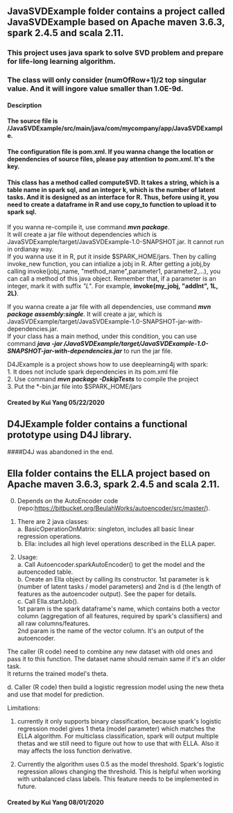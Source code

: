 ## JavaSVDExample folder contains a project called JavaSVDExample based on **Apache maven 3.6.3**, **spark 2.4.5** and **scala 2.11**.  

### This project uses java spark to solve SVD problem and prepare for life-long learning algorithm. 
### The class will only consider (numOfRow+1)/2 top singular value. And it will ingore value smaller than 1.0E-9d.
#### Descirption
#### The source file is /JavaSVDExample/src/main/java/com/mycompany/app/JavaSVDExample.   
#### The configuration file is pom.xml. If you wanna change the location or dependencies of source files, please pay attention to ***pom.xml***. It's the key. 
#### This class has a method called computeSVD. It takes a string, which is a table name in spark sql, and an integer k, which is the number of latent tasks. And it is designed as an interface for R. Thus, before using it, you need to create a dataframe in R and use copy_to function to upload it to spark sql.   
 
If you wanna re-compile it, use command ***mvn package***.  
It will create a jar file without dependencies which is JavaSVDExample/target/JavaSVDExample-1.0-SNAPSHOT.jar. It cannot run in ordianay way.  
If you wanna use it in R, put it inside $SPARK_HOME/jars. Then by calling invoke_new function, you can intialize a jobj in R. After getting a jobj,by calling invoke(jobj_name, "method_name",parameter1, parameter2,...), you can call a method of this java object.
Remember that, if a parameter is an integer, mark it with suffix *"L"*. For example, **invoke(my_jobj, "addInt", 1L, 2L)**.  

If you wanna create a jar file with all dependencies, use command ***mvn package assembly:single***. It will create a jar, which is JavaSVDExample/target/JavaSVDExample-1.0-SNAPSHOT-jar-with-dependencies.jar.   
If your class has a main method, under this condition, you can use command ***java -jar /JavaSVDExample/target/JavaSVDExample-1.0-SNAPSHOT-jar-with-dependencies.jar*** to run the jar file.   

D4JExample is a project shows how to use deeplearning4j with spark:  
	1. It does not include spark dependencies in its pom.xml file  
	2. Use command ***mvn package -DskipTests*** to compile the project  
	3. Put the *-bin.jar file into $SPARK_HOME/jars   
#### Created by Kui Yang 05/22/2020 

## D4JExample folder contains a functional prototype using D4J library. 
####D4J was abandoned in the end.  

## Ella folder contains the ELLA project based on **Apache maven 3.6.3**, **spark 2.4.5** and **scala 2.11**.  
0. Depends on the AutoEncoder code (repo:https://bitbucket.org/BeulahWorks/autoencoder/src/master/).   
  
1. There are 2 java classes:   
a. BasicOperationOnMatrix: singleton, includes all basic linear regression operations.  
b. Ella: includes all high level operations described in the ELLA paper.  
  
2. Usage:  
a. Call Autoencoder.sparkAutoEncoder() to get the model and the autoencoded table.  
b. Create an Ella object by calling its constructor. 1st parameter is k (number of latent tasks / model parameters) and 2nd is d (the length of features as the autoencoder output). See the paper for details.  
c. Call Ella.startJob().   
1st param is the spark dataframe's name, which contains both a vector column (aggregation of all features, required by spark's classifiers) and all raw columns/features.   
2nd param is the name of the vector column. It's an output of the autoencoder.  

The caller (R code) need to combine any new dataset with old ones and pass it to this function. The dataset name should remain same if it's an older task.  
It returns the trained model's theta.  

d. Caller (R code) then build a logistic regression model using the new theta and use that model for prediction.  

Limitations: 
1. currently it only supports binary classification, because spark's logistic regression model gives 1 theta (model parameter) which matches the ELLA algorithm.
For multiclass classification, spark will output multiple thetas and we still need to figure out how to use that with ELLA. Also it may affects the loss function derivative.

2. Currently the algorithm uses 0.5 as the model threshold. 
Spark's logistic regression allows changing the threshold. This is helpful when working with unbalanced class labels. This feature needs to be implemented in future.
#### Created by Kui Yang 08/01/2020  

